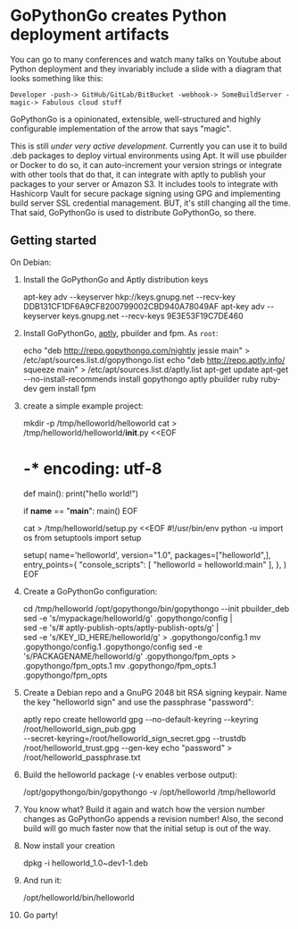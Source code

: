 GoPythonGo creates Python deployment artifacts
==============================================

You can go to many conferences and watch many talks on Youtube about Python deployment and they invariably
include a slide with a diagram that looks something like this:

    Developer -push-> GitHub/GitLab/BitBucket -webhook-> SomeBuildServer -magic-> Fabulous cloud stuff

GoPythonGo is a opinionated, extensible, well-structured and highly configurable implementation of the arrow
that says "magic".

This is still *under very active development*. Currently you can use it to build .deb packages to deploy virtual
environments using Apt. It will use pbuilder or Docker to do so, it can auto-increment your version strings or integrate
with other tools that do that, it can integrate with aptly to publish your packages to your server or Amazon S3. It
includes tools to integrate with Hashicorp Vault for secure package signing using GPG and implementing build server
SSL credential management. BUT, it's still changing all the time. That said, GoPythonGo is used to distribute
GoPythonGo, so there.

Getting started
---------------

On Debian:

  1. Install the GoPythonGo and Aptly distribution keys

        apt-key adv --keyserver hkp://keys.gnupg.net --recv-key DDB131CF1DF6A9CF8200799002CBD940A78049AF
        apt-key adv --keyserver keys.gnupg.net --recv-keys 9E3E53F19C7DE460

  2. Install GoPythonGo, [aptly](https://aptly.info), pbuilder and fpm. As `root`:

        echo "deb http://repo.gopythongo.com/nightly jessie main" > /etc/apt/sources.list.d/gopythongo.list
        echo "deb http://repo.aptly.info/ squeeze main" > /etc/apt/sources.list.d/aptly.list
        apt-get update
        apt-get --no-install-recommends install gopythongo aptly pbuilder ruby ruby-dev
        gem install fpm

  3. create a simple example project:

        mkdir -p /tmp/helloworld/helloworld
        cat > /tmp/helloworld/helloworld/__init__.py <<EOF
        # -* encoding: utf-8

        def main():
            print("hello world!")

        if __name__ == "__main__":
            main()
        EOF

        cat > /tmp/helloworld/setup.py <<EOF
        #!/usr/bin/env python -u
        import os
        from setuptools import setup

        setup(
            name='helloworld',
            version="1.0",
            packages=["helloworld",],
            entry_points={
                "console_scripts": [
                    "helloworld = helloworld:main"
                ],
            },
        )
        EOF

  4. Create a GoPythonGo configuration:

        cd /tmp/helloworld
        /opt/gopythongo/bin/gopythongo --init pbuilder_deb
        sed -e 's/mypackage/helloworld/g' .gopythongo/config | \
            sed -e 's/# aptly-publish-opts/aptly-publish-opts/g' | \
            sed -e 's/KEY_ID_HERE/helloworld/g' > .gopythongo/config.1
        mv .gopythongo/config.1 .gopythongo/config
        sed -e 's/PACKAGENAME/helloworld/g' .gopythongo/fpm_opts > .gopythongo/fpm_opts.1
        mv .gopythongo/fpm_opts.1 .gopythongo/fpm_opts

  5. Create a Debian repo and a GnuPG 2048 bit RSA signing keypair. Name the key "helloworld sign" and use the
     passphrase "password":

        aptly repo create helloworld
        gpg --no-default-keyring --keyring /root/helloworld_sign_pub.gpg \
            --secret-keyring=/root/helloworld_sign_secret.gpg --trustdb /root/helloworld_trust.gpg --gen-key
        echo "password" > /root/helloworld_passphrase.txt

  6. Build the helloworld package (-v enables verbose output):

        /opt/gopythongo/bin/gopythongo -v /opt/helloworld /tmp/helloworld

  7. You know what? Build it again and watch how the version number changes as GoPythonGo appends a revision number!
     Also, the second build will go much faster now that the initial setup is out of the way.

  8. Now install your creation

        dpkg -i helloworld_1.0~dev1-1.deb

  9. And run it:

        /opt/helloworld/bin/helloworld

 10. Go party!
